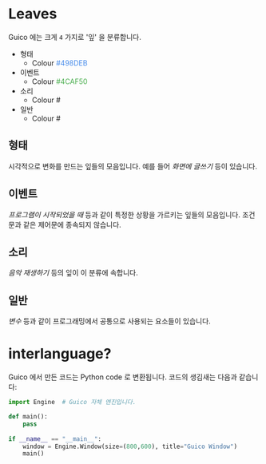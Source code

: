 # Leaves

Guico 에는 크게 `4` 가지로 '잎' 을 분류합니다.

+ 형태
    + Colour <span style="color:#498DEB">#498DEB</span>
+ 이벤트
    + Colour <span style="color:#4CAF50">#4CAF50</span>
+ 소리
    + Colour <span style="color:#">#</span>
+ 일반
    + Colour <span style="color:#">#</span>

## 형태
시각적으로 변화를 만드는 잎들의 모음입니다.
예를 들어 _화면에 글쓰기_ 등이 있습니다.

## 이벤트
_프로그램이 시작되었을 때_ 등과 같이 특정한 상황을 가르키는 잎들의 모음입니다.
조건문과 같은 제어문에 종속되지 않습니다.

## 소리
_음악 재생하기_ 등의 잎이 이 분류에 속합니다.

## 일반
_변수_ 등과 같이 프로그래밍에서 공통으로 사용되는 요소들이 있습니다.

# interlanguage?
Guico 에서 만든 코드는 Python code 로 변환됩니다. 코드의 생김새는 다음과 같습니다:
```python
import Engine  # Guico 자체 엔진입니다.

def main():
    pass
    
if __name__ == "__main__":
    window = Engine.Window(size=(800,600), title="Guico Window")
    main()

```